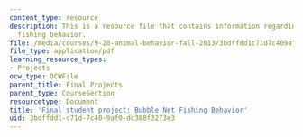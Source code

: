 ```yaml
---
content_type: resource
description: This is a resource file that contains information regarding bubble net
  fishing behavior.
file: /media/courses/9-20-animal-behavior-fall-2013/3bdffdd1c71d7c409af0dc388f3273e3_MIT9_20F13_Anonymous.pdf
file_type: application/pdf
learning_resource_types:
- Projects
ocw_type: OCWFile
parent_title: Final Projects
parent_type: CourseSection
resourcetype: Document
title: 'Final student project: Bubble Net Fishing Behavior'
uid: 3bdffdd1-c71d-7c40-9af0-dc388f3273e3
---
```


